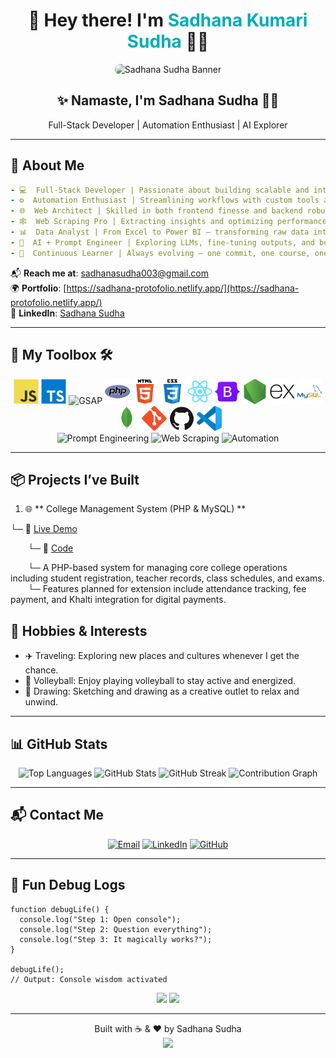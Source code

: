 <h1 align="center">
  🌳 Hey there! I'm <span style="color:#00ADB5;">Sadhana Kumari Sudha</span> 👩‍💻
</h1>

<p align="center">
 <img src="https://github.com/bijay085/bijay085/assets/107698781/e06089b9-5686-4b99-b825-432e89f1f98e" alt="Sadhana Sudha Banner" style="width:100px; border-radius:12px;"/>
<br>
<h2 align="center">✨ Namaste, I'm Sadhana Sudha 👩‍💻</h2>
<p align="center">
  Full-Stack Developer | Automation Enthusiast | AI Explorer
</p>

</p>

---

## 🌱 About Me

```yaml
- 💻  Full-Stack Developer | Passionate about building scalable and intuitive web applications.
- ⚙️  Automation Enthusiast | Streamlining workflows with custom tools and smart scripting.
- 🌐  Web Architect | Skilled in both frontend finesse and backend robustness.
- 🕸️  Web Scraping Pro | Extracting insights and optimizing performance with precision.
- 📊  Data Analyst | From Excel to Power BI — transforming raw data into clear stories.
- 🤖  AI + Prompt Engineer | Exploring LLMs, fine-tuning outputs, and building smarter apps.
- 🎯  Continuous Learner | Always evolving — one commit, one course, one challenge at a time.

```

📬 **Reach me at**: [sadhanasudha003@gmail.com](mailto:sadhanasudha003@gmail.com)   
🌍 **Portfolio**: [https://sadhana-protofolio.netlify.app/](https://sadhana-protofolio.netlify.app/)   
💼 **LinkedIn**: [Sadhana Sudha](https://www.linkedin.com/in/sadhanasudha/)   

---

## 🌳 My Toolbox 🛠️ 

<p align="center">
  <!-- Programming Languages -->
  <img src="https://raw.githubusercontent.com/devicons/devicon/master/icons/javascript/javascript-original.svg" width="40" title="JavaScript"/>
  <img src="https://raw.githubusercontent.com/devicons/devicon/master/icons/typescript/typescript-original.svg" width="40" title="TypeScript"/>
  <img src="https://raw.githubusercontent.com/gilbarbara/logos/master/logos/gsap.svg" width="40" title="GSAP"/>
  <img src="https://raw.githubusercontent.com/devicons/devicon/master/icons/php/php-original.svg" width="40" title="PHP"/>

  <!-- Frontend -->
  <img src="https://raw.githubusercontent.com/devicons/devicon/master/icons/html5/html5-original-wordmark.svg" width="40" title="HTML5"/>
  <img src="https://raw.githubusercontent.com/devicons/devicon/master/icons/css3/css3-original-wordmark.svg" width="40" title="CSS3"/>
  <img src="https://raw.githubusercontent.com/devicons/devicon/master/icons/react/react-original.svg" width="40" title="React"/>
  <img src="https://raw.githubusercontent.com/devicons/devicon/master/icons/bootstrap/bootstrap-original.svg" width="40" title="Bootstrap"/>

  <!-- Backend & DB -->
  <img src="https://raw.githubusercontent.com/devicons/devicon/master/icons/nodejs/nodejs-original.svg" width="40" title="Node.js"/>
  <img src="https://raw.githubusercontent.com/devicons/devicon/master/icons/express/express-original.svg" width="40" title="Express.js"/>
  <img src="https://raw.githubusercontent.com/devicons/devicon/master/icons/mysql/mysql-original-wordmark.svg" width="40" title="MySQL"/>
  <img src="https://raw.githubusercontent.com/devicons/devicon/master/icons/mongodb/mongodb-original.svg" width="40" title="MongoDB"/>

  <!-- Tools -->
  <img src="https://raw.githubusercontent.com/devicons/devicon/master/icons/git/git-original.svg" width="40" title="Git"/>
  <img src="https://raw.githubusercontent.com/devicons/devicon/master/icons/github/github-original.svg" width="40" title="GitHub"/>
  <img src="https://raw.githubusercontent.com/devicons/devicon/master/icons/vscode/vscode-original.svg" width="40" title="VS Code"/>
<br>
  <!-- Extras -->
  <img src="https://img.shields.io/badge/GPT%20Prompt%20Engineer-4285F4?style=for-the-badge&logo=openai&logoColor=white" height="28" title="Prompt Engineering"/>
  <img src="https://img.shields.io/badge/Web%20Scraping-Data%20Ninja-blue?style=for-the-badge&logo=python&logoColor=white" height="28" title="Web Scraping"/>
  <img src="https://img.shields.io/badge/Automation-Enthusiast-brightgreen?style=for-the-badge&logo=python&logoColor=white" height="28" title="Automation"/>
</p>


---

## 📦 Projects I’ve Built  

1. 🌐 ** College Management System (PHP & MySQL) **

└─ 🔗 [Live Demo ](https://github.com/sadhana8/project-cms/blob/main/README.md)

  └─ 💾 [Code](https://github.com/sadhana8/project-cms/tree/main)

  └─ A PHP-based system for managing core college operations including student registration, teacher records, class schedules, and exams.
  └─ Features planned for extension include attendance tracking, fee payment, and Khalti integration for digital payments.

## 🎨 Hobbies & Interests

- ✈️ Traveling: Exploring new places and cultures whenever I get the chance.
- 🏐 Volleyball: Enjoy playing volleyball to stay active and energized.
- 🎨 Drawing: Sketching and drawing as a creative outlet to relax and unwind. 

---

## 📊 GitHub Stats

<div align="center">

<img src="https://github-readme-stats.vercel.app/api/top-langs?username=bijay085&show_icons=true&locale=en&layout=compact&theme=radical" width="370" alt="Top Languages" />  

<img src="https://github-readme-stats.vercel.app/api?username=bijay085&show_icons=true&locale=en&theme=radical" width="390" alt="GitHub Stats" />  

<img src="https://github-readme-streak-stats.herokuapp.com/?user=bijay085&theme=radical" width="400" alt="GitHub Streak" />  

<img src="https://github-readme-activity-graph.vercel.app/graph?username=bijay085&theme=rogue" alt="Contribution Graph" />  

</div>

---

## 📬 Contact Me

<p align="center">
  <a href="mailto:sadhanasudha003@gmail.com"><img src="https://img.shields.io/badge/Email-D14836?style=for-the-badge&logo=gmail&logoColor=white" alt="Email"></a>
  <a href="https://www.linkedin.com/in/sadhanasudha/"><img src="https://img.shields.io/badge/LinkedIn-0077B5?style=for-the-badge&logo=linkedin&logoColor=white" alt="LinkedIn"></a>
  <a href="https://github.com/sadhana8"><img src="https://img.shields.io/badge/GitHub-100000?style=for-the-badge&logo=github&logoColor=white" alt="GitHub"></a>
</p>

---

## 🤯 Fun Debug Logs

``` When you console.log() everything just to feel safe 😅
function debugLife() {
  console.log("Step 1: Open console");
  console.log("Step 2: Question everything");
  console.log("Step 3: It magically works?");
}

debugLife();
// Output: Console wisdom activated

```

<p align="center">
  <img src="https://media.giphy.com/media/TLjn42M7DPVQGdxfIr/giphy.gif" width="50"/> 
  <img src="https://media.giphy.com/media/10DhYj0GGhL9tm/giphy.gif" width="50"/>
</p>

---

<p align="center">
  Built with ☕ & ❤️ by Sadhana Sudha  
  <br/>
  <img src="https://github.com/bijay085/bijay085/assets/107698781/550c345f-7905-4bd6-a3d0-ab5f9588cd7a" width="35"/>
</p>

